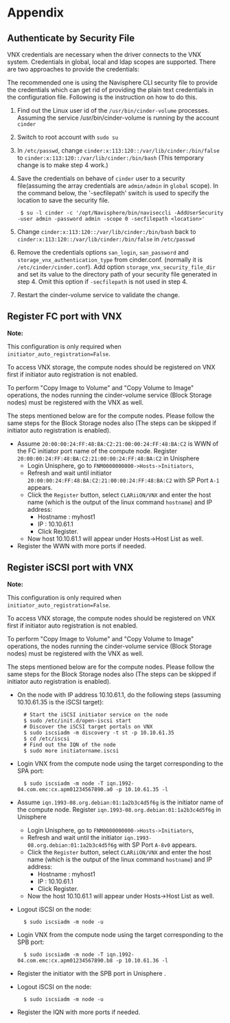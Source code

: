 # Appendix

## Authenticate by Security File

VNX credentials are necessary when the driver connects to the VNX system.
Credentials in global, local and ldap scopes are supported. There are two
approaches to provide the credentials:

The recommended one is using the Navisphere CLI security file to provide the
credentials which can get rid of providing the plain text credentials in the
configuration file. Following is the instruction on how to do this.

1. Find out the Linux user id of the `/usr/bin/cinder-volume` processes.
   Assuming the service /usr/bin/cinder-volume is running by the account `cinder`

2. Switch to root account with `sudo su`

3. In `/etc/passwd`, change `cinder:x:113:120::/var/lib/cinder:/bin/false`
   to `cinder:x:113:120::/var/lib/cinder:/bin/bash`
   (This temporary change is to make step 4 work.)

4. Save the credentials on behave of `cinder` user to a security file(assuming
   the array credentials are `admin/admin` in `global` scope). In the command
   below, the '-secfilepath' switch is used to specify the location to save the
   security file.

        $ su -l cinder -c '/opt/Navisphere/bin/naviseccli -AddUserSecurity -user admin -password admin -scope 0 -secfilepath <location>'

5. Change `cinder:x:113:120::/var/lib/cinder:/bin/bash` back to
   `cinder:x:113:120::/var/lib/cinder:/bin/false` in `/etc/passwd`

6. Remove the credentials options `san_login`, `san_password` and
   `storage_vnx_authentication_type` from cinder.conf.
   (normally it is `/etc/cinder/cinder.conf`).
   Add option `storage_vnx_security_file_dir` and set its value to the directory
   path of your security file generated in step 4. Omit this option if
   `-secfilepath` is not used in step 4.

7. Restart the cinder-volume service to validate the change.

## Register FC port with VNX

__Note:__

This configuration is only required when `initiator_auto_registration=False`.

To access VNX storage, the compute nodes should be registered on VNX first if
initiator auto registration is not enabled.

To perform "Copy Image to Volume" and "Copy Volume to Image" operations, the
nodes running the cinder-volume service (Block Storage nodes) must be registered
with the VNX as well.

The steps mentioned below are for the compute nodes. Please follow the same
steps for the Block Storage nodes also (The steps can be skipped if initiator
auto registration is enabled).

* Assume `20:00:00:24:FF:48:BA:C2:21:00:00:24:FF:48:BA:C2` is WWN of the FC
  initiator port name of the compute node. Register
  `20:00:00:24:FF:48:BA:C2:21:00:00:24:FF:48:BA:C2` in Unisphere
    * Login Unisphere, go to `FNM0000000000->Hosts->Initiators`,
    * Refresh and wait until initiator
      `20:00:00:24:FF:48:BA:C2:21:00:00:24:FF:48:BA:C2` with SP Port
      `A-1` appears.
    * Click the `Register` button, select `CLARiiON/VNX` and enter the host
      name (which is the output of the linux command `hostname`) and IP address:
        * Hostname : myhost1
        * IP : 10.10.61.1
        * Click Register.
    * Now host 10.10.61.1 will appear under Hosts->Host List as well.
* Register the WWN with more ports if needed.

## Register iSCSI port with VNX

__Note:__

This configuration is only required when `initiator_auto_registration=False`.

To access VNX storage, the compute nodes should be registered on VNX first if
initiator auto registration is not enabled.

To perform "Copy Image to Volume" and "Copy Volume to Image" operations, the
nodes running the cinder-volume service (Block Storage nodes) must be registered
with the VNX as well.

The steps mentioned below are for the compute nodes. Please follow the same
steps for the Block Storage nodes also (The steps can be skipped if initiator
auto registration is enabled).

* On the node with IP address 10.10.61.1, do the following steps
(assuming 10.10.61.35 is the iSCSI target):

        # Start the iSCSI initiator service on the node
        $ sudo /etc/init.d/open-iscsi start
        # Discover the iSCSI target portals on VNX
        $ sudo iscsiadm -m discovery -t st -p 10.10.61.35
        $ cd /etc/iscsi
        # Find out the IQN of the node
        $ sudo more initiatorname.iscsi

* Login VNX from the compute node using the target corresponding to the SPA port:

        $ sudo iscsiadm -m node -T iqn.1992-04.com.emc:cx.apm01234567890.a0 -p 10.10.61.35 -l

* Assume `iqn.1993-08.org.debian:01:1a2b3c4d5f6g` is the initiator name of the
compute node. Register `iqn.1993-08.org.debian:01:1a2b3c4d5f6g` in Unisphere

    * Login Unisphere, go to `FNM0000000000->Hosts->Initiators`,
    * Refresh and wait until the initiator `iqn.1993-08.org.debian:01:1a2b3c4d5f6g`
      with SP Port `A-8v0` appears.
    * Click the `Register` button, select `CLARiiON/VNX` and enter the host name
      (which is the output of the linux command `hostname`) and IP address:
        * Hostname : myhost1
        * IP : 10.10.61.1
        * Click Register.
    * Now the host 10.10.61.1 will appear under Hosts->Host List as well.

* Logout iSCSI on the node:

        $ sudo iscsiadm -m node -u

* Login VNX from the compute node using the target corresponding to the SPB port:

        $ sudo iscsiadm -m node -T iqn.1992-04.com.emc:cx.apm01234567890.b8 -p 10.10.61.36 -l

* Register the initiator with the SPB port in Unisphere .

* Logout iSCSI on the node:

        $ sudo iscsiadm -m node -u

* Register the IQN with more ports if needed.


